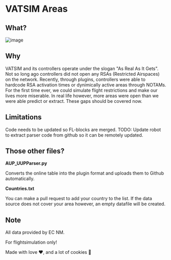 # VATSIM Areas


## What?
![image](https://user-images.githubusercontent.com/51272243/155607854-d5804a5c-61ac-458e-a4ce-35e3b84a51b9.png)

## Why
VATSIM and its controllers operate under the slogan "As Real As It Gets". Not so long ago controllers did not open any RSAs (Restricted Airspaces) on the network. Recently, through plugins, controllers were able to hardcode RSA activation times or dynimically active areas through NOTAMs. For the first time ever, we could simulate flight restrictions and make our lives more miserable. In real life however, more areas were open than we were able predict or extract. These gaps should be covered now.  

## Limitations
Code needs to be updated so FL-blocks are merged.
TODO: Update robot to extract parser code from github so it can be remotely updated.

## Those other files?
**AUP_UUPParser.py**

Converts the online table into the plugin format and uploads them to Github automatically.


**Countries.txt**

You can make a pull request to add your country to the list. If the data source does not cover your area however, an empty datafile will be created. 

## Note
All data provided by EC NM.

For flightsimulation only!

Made with love ❤, and a lot of cookies 🍪

